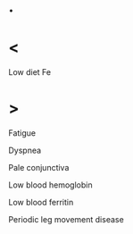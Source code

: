 # .

# <

Low diet Fe

# >

Fatigue

Dyspnea

Pale conjunctiva

Low blood hemoglobin

Low blood ferritin

Periodic leg movement disease
